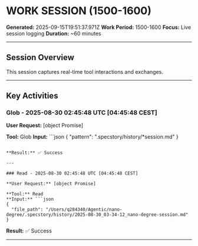 # WORK SESSION (1500-1600)

**Generated:** 2025-09-15T19:51:37.971Z
**Work Period:** 1500-1600
**Focus:** Live session logging
**Duration:** ~60 minutes

---

## Session Overview

This session captures real-time tool interactions and exchanges.

---

## Key Activities

### Glob - 2025-08-30 02:45:48 UTC [04:45:48 CEST]

**User Request:** [object Promise]

**Tool:** Glob
**Input:** ```json
{
  "pattern": ".specstory/history/*session.md"
}
```

**Result:** ✅ Success

---

### Read - 2025-08-30 02:45:48 UTC [04:45:48 CEST]

**User Request:** [object Promise]

**Tool:** Read
**Input:** ```json
{
  "file_path": "/Users/q284340/Agentic/nano-degree/.specstory/history/2025-08-30_03-34-12_nano-degree-session.md"
}
```

**Result:** ✅ Success

---

